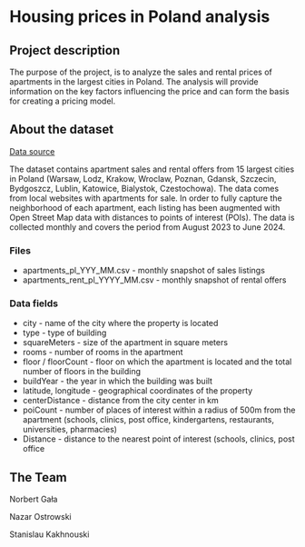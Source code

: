 # Housing prices in Poland analysis

## Project description
The purpose of the project, is to analyze the sales and rental prices of apartments in the largest cities in Poland. The analysis will provide information on the key factors influencing the price and can form the basis for creating a pricing model.

## About the dataset
[Data source](https://github.com/kflisikowski/analiza_danych_projekt_zespolowy/tree/main/Nieruchomosci%20w%20Polsce)

The dataset contains apartment sales and rental offers from 15 largest cities in Poland (Warsaw, Lodz, Krakow, Wroclaw, Poznan, Gdansk, Szczecin, Bydgoszcz, Lublin, Katowice, Bialystok, Czestochowa). The data comes from local websites with apartments for sale. In order to fully capture the neighborhood of each apartment, each listing has been augmented with Open Street Map data with distances to points of interest (POIs). The data is collected monthly and covers the period from August 2023 to June 2024.

### Files
- apartments_pl_YYY_MM.csv - monthly snapshot of sales listings
- apartments_rent_pl_YYYY_MM.csv - monthly snapshot of rental offers
  
### Data fields
- city - name of the city where the property is located
- type - type of building
- squareMeters - size of the apartment in square meters
- rooms - number of rooms in the apartment
- floor / floorCount - floor on which the apartment is located and the total number of floors in the building
- buildYear - the year in which the building was built
- latitude, longitude - geographical coordinates of the property
- centerDistance - distance from the city center in km
- poiCount - number of places of interest within a radius of 500m from the apartment (schools, clinics, post office, kindergartens, restaurants, universities, pharmacies)
- Distance - distance to the nearest point of interest (schools, clinics, post office

## The Team

Norbert Gała

Nazar Ostrowski

Stanislau Kakhnouski

